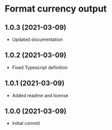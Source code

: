 # Format currency output

## 1.0.3 (2021-03-09)

-   Updated documentation

## 1.0.2 (2021-03-09)

-   Fixed Typescript definition

## 1.0.1 (2021-03-09)

-   Added readme and license

## 1.0.0 (2021-03-09)

-   Initial commit
